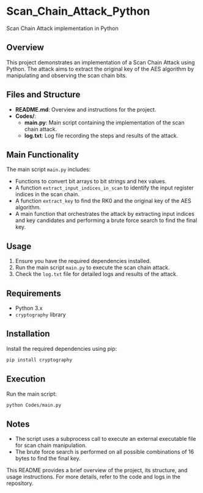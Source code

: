# Scan_Chain_Attack_Python

Scan Chain Attack implementation in Python

## Overview
This project demonstrates an implementation of a Scan Chain Attack using Python. The attack aims to extract the original key of the AES algorithm by manipulating and observing the scan chain bits.

## Files and Structure
- **README.md**: Overview and instructions for the project.
- **Codes/**:
  - **main.py**: Main script containing the implementation of the scan chain attack.
  - **log.txt**: Log file recording the steps and results of the attack.

## Main Functionality
The main script `main.py` includes:
- Functions to convert bit arrays to bit strings and hex values.
- A function `extract_input_indices_in_scan` to identify the input register indices in the scan chain.
- A function `extract_key` to find the RK0 and the original key of the AES algorithm.
- A main function that orchestrates the attack by extracting input indices and key candidates and performing a brute force search to find the final key.

## Usage
1. Ensure you have the required dependencies installed.
2. Run the main script `main.py` to execute the scan chain attack.
3. Check the `log.txt` file for detailed logs and results of the attack.

## Requirements
- Python 3.x
- `cryptography` library

## Installation
Install the required dependencies using pip:
```sh
pip install cryptography
```

## Execution
Run the main script:
```sh
python Codes/main.py
```

## Notes
- The script uses a subprocess call to execute an external executable file for scan chain manipulation.
- The brute force search is performed on all possible combinations of 16 bytes to find the final key.

This README provides a brief overview of the project, its structure, and usage instructions. For more details, refer to the code and logs in the repository.
